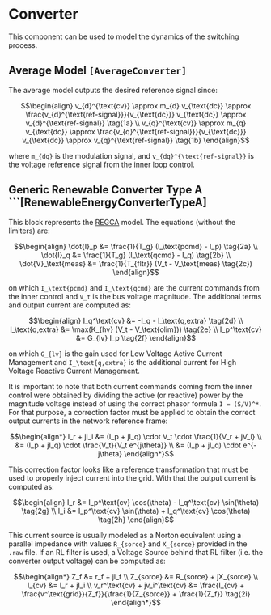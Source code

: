 # Converter

This component can be used to model the dynamics of the switching process.

## Average Model ```[AverageConverter]```

The average model outputs the desired reference signal since:

```math
\begin{align}
v_{d}^{\text{cv}} \approx m_{d} v_{\text{dc}} \approx \frac{v_{d}^{\text{ref-signal}}}{v_{\text{dc}}} v_{\text{dc}} \approx v_{d}^{\text{ref-signal}} \tag{1a} \\
v_{q}^{\text{cv}} \approx m_{q} v_{\text{dc}} \approx \frac{v_{q}^{\text{ref-signal}}}{v_{\text{dc}}} v_{\text{dc}} \approx v_{q}^{\text{ref-signal}} \tag{1b}
\end{align}
```

where ``m_{dq}`` is the modulation signal, and ``v_{dq}^{\text{ref-signal}}`` is the voltage reference signal from the inner loop control.

## Generic Renewable Converter Type A ```[RenewableEnergyConverterTypeA]

This block represents the [REGCA](https://www.powerworld.com/WebHelp/Content/TransientModels_HTML/Machine%20Model%20REGC_A.htm) model. The equations (without the limiters) are:

```math
\begin{align}
    \dot{I}_p &= \frac{1}{T_g} (I_\text{pcmd} - I_p) \tag{2a} \\
    \dot{I}_q &= \frac{1}{T_g} (I_\text{qcmd} - I_q) \tag{2b} \\
    \dot{V}_\text{meas} &= \frac{1}{T_{fltr}} (V_t - V_\text{meas} \tag{2c})
\end{align}
```

on which ``I_\text{pcmd}`` and ``I_\text{qcmd}`` are the current commands from the inner control and ``V_t`` is the bus voltage magnitude. The additional terms and output current are computed as:

```math
\begin{align}
    I_q^\text{cv} &= -I_q - I_\text{q,extra} \tag{2d} \\
    I_\text{q,extra} &= \max(K_{hv} (V_t - V_\text{olim})) \tag{2e} \\
    I_p^\text{cv} &= G_{lv} I_p \tag{2f} 
\end{align}
```

on which ``G_{lv}`` is the gain used for Low Voltage Active Current Management and ``I_\text{q,extra}`` is the additional current for High Voltage Reactive Current Management.

It is important to note that both current commands coming from the inner control were obtained by dividing the active (or reactive) power by the magnitude voltage instead of using the correct phasor formula ``I = (S/V)^*``. For that purpose, a correction factor must be applied to obtain the correct output currents in the network reference frame:

```math
\begin{align*}
    I_r + jI_i &= (I_p + jI_q) \cdot V_t \cdot \frac{1}{V_r + jV_i} \\
    &= (I_p + jI_q) \cdot \frac{V_t}{V_t e^{j\theta}} \\
    &= (I_p + jI_q) \cdot e^{-j\theta}
\end{align*}
```

This correction factor looks like a reference transformation that must be used to properly inject current into the grid. With that the output current is computed as:

```math
\begin{align}
    I_r &= I_p^\text{cv} \cos(\theta) - I_q^\text{cv} \sin(\theta) \tag{2g} \\
    I_i &= I_p^\text{cv} \sin(\theta) + I_q^\text{cv} \cos(\theta) \tag{2h}
\end{align}
```

This current source is usually modeled as a Norton equivalent using a parallel impedance with values ``R_{sorce}`` and ``X_{sorce}`` provided in the `.raw` file. If an RL filter is used, a Voltage Source behind that RL filter (i.e. the converter output voltage) can be computed as:

```math
\begin{align*}
    Z_f &= r_f + jl_f \\
    Z_{sorce} &= R_{sorce} + jX_{sorce} \\
    I_{cv} &= I_r + jI_i \\
    v_r^\text{cv} + jv_i^\text{cv} &= \frac{I_{cv} + \frac{v^\text{grid}}{Z_f}}{\frac{1}{Z_{sorce}} + \frac{1}{Z_f}} \tag{2i}
\end{align*}
```